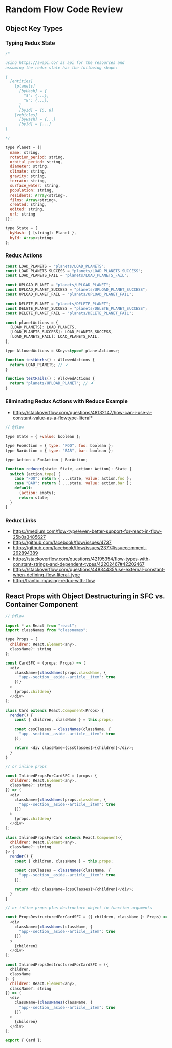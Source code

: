 # Random Flow Code Review

## Object Key Types

### Typing Redux State

```js
/*

using https://swapi.co/ as api for the resources and
assuming the redux state has the following shape:

{
  [entities]
    [planets]
      [byHash] = {
        "5": {...},
        "8": {...},
      }
      [byId] = [5, 8]
    [vehicles]
      [byHash] = {...}
      [byId] = [...]
}

*/

type Planet = {|
  name: string,
  rotation_period: string,
  orbital_period: string,
  diameter: string,
  climate: string,
  gravity: string,
  terrain: string,
  surface_water: string,
  population: string,
  residents: Array<string>,
  films: Array<string>,
  created: string,
  edited: string,
  url: string
|};

type State = {
  byHash: { [string]: Planet },
  byId: Array<string>
};
```

### Redux Actions

```js
const LOAD_PLANETS = "planets/LOAD_PLANETS";
const LOAD_PLANETS_SUCCESS = "planets/LOAD_PLANETS_SUCCESS";
const LOAD_PLANETS_FAIL = "planets/LOAD_PLANETS_FAIL";

const UPLOAD_PLANET = "planets/UPLOAD_PLANET";
const UPLOAD_PLANET_SUCCESS = "planets/UPLOAD_PLANET_SUCCESS";
const UPLOAD_PLANET_FAIL = "planets/UPLOAD_PLANET_FAIL";

const DELETE_PLANET = "planets/DELETE_PLANET";
const DELETE_PLANET_SUCCESS = "planets/DELETE_PLANET_SUCCESS";
const DELETE_PLANET_FAIL = "planets/DELETE_PLANET_FAIL";

const planetActions = {
  [LOAD_PLANETS]: LOAD_PLANETS,
  [LOAD_PLANETS_SUCCESS]: LOAD_PLANETS_SUCCESS,
  [LOAD_PLANETS_FAIL]: LOAD_PLANETS_FAIL,
};

type AllowedActions = $Keys<typeof planetActions>;

function testWorks() : AllowedActions {
  return LOAD_PLANETS; // ✓
}

function testFails() : AllowedActions {
  return "planets/UPLOAD_PLANET"; // ✗
}
```

### Eliminating Redux Actions with Reduce Example

* <https://stackoverflow.com/questions/48132147/how-can-i-use-a-constant-value-as-a-flowtype-literal>*

```js
// @flow

type State = { +value: boolean };

type FooAction = { type: "FOO", foo: boolean };
type BarAction = { type: "BAR", bar: boolean };

type Action = FooAction | BarAction;

function reducer(state: State, action: Action): State {
  switch (action.type) {
    case "FOO": return { ...state, value: action.foo };
    case "BAR": return { ...state, value: action.bar };
    default:
      (action: empty);
      return state;
  }
}
```

### Redux Links

* <https://medium.com/flow-type/even-better-support-for-react-in-flow-25b0a3485627>
* <https://github.com/facebook/flow/issues/4737>
* <https://github.com/facebook/flow/issues/2377#issuecomment-262894389>
* <https://stackoverflow.com/questions/42195354/flow-types-with-constant-strings-and-dependent-types/42202467#42202467>
* <https://stackoverflow.com/questions/44834435/use-external-constant-when-defining-flow-literal-type>
* <http://frantic.im/using-redux-with-flow>

## React Props with Object Destructuring in SFC vs. Container Component

```js
// @flow

import * as React from "react";
import classNames from "classnames";

type Props = {
  children: React.Element<any>,
  className?: string
};

const CardSFC = (props: Props) => (
  <div
    className={classNames(props.className, {
      "app--section__aside--article__item": true
    })}
  >
    {props.children}
  </div>
);

class Card extends React.Component<Props> {
  render() {
    const { children, className } = this.props;

    const cssClasses = classNames(className, {
      "app--section__aside--article__item": true
    });

    return <div className={cssClasses}>{children}</div>;
  }
}

// or inline props

const InlinedPropsForCardSFC = (props: {
  children: React.Element<any>,
  className?: string
}) => (
  <div
    className={classNames(props.className, {
      "app--section__aside--article__item": true
    })}
  >
    {props.children}
  </div>
);

class InlinedPropsForCard extends React.Component<{
  children: React.Element<any>,
  className?: string
}> {
  render() {
    const { children, className } = this.props;

    const cssClasses = classNames(className, {
      "app--section__aside--article__item": true
    });

    return <div className={cssClasses}>{children}</div>;
  }
}

// or inline props plus destructure object in function arguments

const PropsDestructuredForCardSFC = ({ children, className }: Props) => (
  <div
    className={classNames(className, {
      "app--section__aside--article__item": true
    })}
  >
    {children}
  </div>
);

const InlinedPropsDestructuredForCardSFC = ({
  children,
  className
}: {
  children: React.Element<any>,
  className?: string
}) => (
  <div
    className={classNames(className, {
      "app--section__aside--article__item": true
    })}
  >
    {children}
  </div>
);

export { Card };
```

